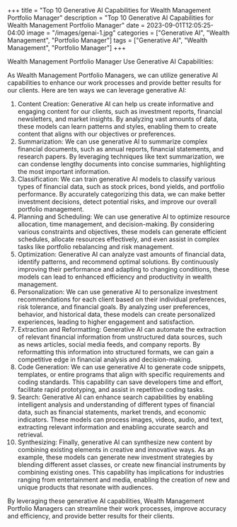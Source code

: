 +++
title = "Top 10 Generative AI Capabilities for Wealth Management Portfolio Manager"
description = "Top 10 Generative AI Capabilities for Wealth Management Portfolio Manager"
date = 2023-09-01T12:05:25-04:00
image = "/images/genai-1.jpg"
categories = ["Generative AI", "Wealth Management", "Portfolio Manager"]
tags = ["Generative AI", "Wealth Management", "Portfolio Manager"]
+++

Wealth Management Portfolio Manager Use Generative AI Capabilities:

As Wealth Management Portfolio Managers, we can utilize generative AI capabilities to enhance our work processes and provide better results for our clients. Here are ten ways we can leverage generative AI:

1. Content Creation: Generative AI can help us create informative and engaging content for our clients, such as investment reports, financial newsletters, and market insights. By analyzing vast amounts of data, these models can learn patterns and styles, enabling them to create content that aligns with our objectives or preferences.
2. Summarization: We can use generative AI to summarize complex financial documents, such as annual reports, financial statements, and research papers. By leveraging techniques like text summarization, we can condense lengthy documents into concise summaries, highlighting the most important information.
3. Classification: We can train generative AI models to classify various types of financial data, such as stock prices, bond yields, and portfolio performance. By accurately categorizing this data, we can make better investment decisions, detect potential risks, and improve our overall portfolio management.
4. Planning and Scheduling: We can use generative AI to optimize resource allocation, time management, and decision-making. By considering various constraints and objectives, these models can generate efficient schedules, allocate resources effectively, and even assist in complex tasks like portfolio rebalancing and risk management.
5. Optimization: Generative AI can analyze vast amounts of financial data, identify patterns, and recommend optimal solutions. By continuously improving their performance and adapting to changing conditions, these models can lead to enhanced efficiency and productivity in wealth management.
6. Personalization: We can use generative AI to personalize investment recommendations for each client based on their individual preferences, risk tolerance, and financial goals. By analyzing user preferences, behavior, and historical data, these models can create personalized experiences, leading to higher engagement and satisfaction.
7. Extraction and Reformatting: Generative AI can automate the extraction of relevant financial information from unstructured data sources, such as news articles, social media feeds, and company reports. By reformatting this information into structured formats, we can gain a competitive edge in financial analysis and decision-making.
8. Code Generation: We can use generative AI to generate code snippets, templates, or entire programs that align with specific requirements and coding standards. This capability can save developers time and effort, facilitate rapid prototyping, and assist in repetitive coding tasks.
9. Search: Generative AI can enhance search capabilities by enabling intelligent analysis and understanding of different types of financial data, such as financial statements, market trends, and economic indicators. These models can process images, videos, audio, and text, extracting relevant information and enabling accurate search and retrieval.
10. Synthesizing: Finally, generative AI can synthesize new content by combining existing elements in creative and innovative ways. As an example, these models can generate new investment strategies by blending different asset classes, or create new financial instruments by combining existing ones. This capability has implications for industries ranging from entertainment and media, enabling the creation of new and unique products that resonate with audiences.

By leveraging these generative AI capabilities, Wealth Management Portfolio Managers can streamline their work processes, improve accuracy and efficiency, and provide better results for their clients.